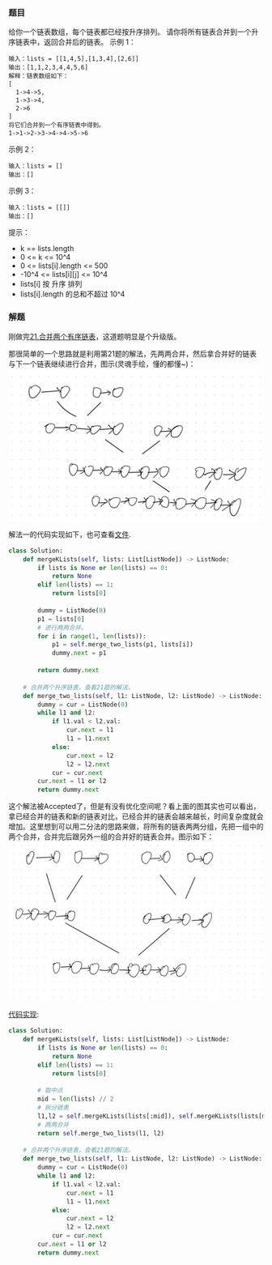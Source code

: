 ### 题目
给你一个链表数组，每个链表都已经按升序排列。
请你将所有链表合并到一个升序链表中，返回合并后的链表。
示例 1：
```
输入：lists = [[1,4,5],[1,3,4],[2,6]]
输出：[1,1,2,3,4,4,5,6]
解释：链表数组如下：
[
  1->4->5,
  1->3->4,
  2->6
]
将它们合并到一个有序链表中得到。
1->1->2->3->4->4->5->6
```

示例 2：
```
输入：lists = []
输出：[]
```

示例 3：
```
输入：lists = [[]]
输出：[]
```

提示：

- k == lists.length
- 0 <= k <= 10^4
- 0 <= lists[i].length <= 500
- -10^4 <= lists[i][j] <= 10^4
- lists[i] 按 升序 排列
- lists[i].length 的总和不超过 10^4

### 解题
刚做完[21.合并两个有序链表](../21.合并两个有序链表/readme.md)，这道题明显是个升级版。

那很简单的一个思路就是利用第21题的解法，先两两合并，然后拿合并好的链表与下一个链表继续进行合并，图示(灵魂手绘，懂的都懂~)：
![解法一](solution1.png)


解法一的代码实现如下，也可查看[文件](solution.py).
```py
class Solution:
    def mergeKLists(self, lists: List[ListNode]) -> ListNode:
        if lists is None or len(lists) == 0:
            return None
        elif len(lists) == 1:
            return lists[0]
        
        dummy = ListNode(0)
        p1 = lists[0]
        # 进行两两合并。
        for i in range(1, len(lists)):
            p1 = self.merge_two_lists(p1, lists[i])
            dummy.next = p1

        return dummy.next

    # 合并两个升序链表，查看21题的解法。
    def merge_two_lists(self, l1: ListNode, l2: ListNode) -> ListNode:
        dummy = cur = ListNode(0)
        while l1 and l2:
            if l1.val < l2.val:
                cur.next = l1
                l1 = l1.next
            else:
                cur.next = l2
                l2 = l2.next
            cur = cur.next
        cur.next = l1 or l2
        return dummy.next
```
这个解法被Accepted了，但是有没有优化空间呢？看上面的图其实也可以看出，拿已经合并的链表和新的链表对比，已经合并的链表会越来越长，时间复杂度就会增加。这里想到可以用二分法的思路来做，将所有的链表两两分组，先把一组中的两个合并，合并完后跟另外一组的合并好的链表合并。图示如下：
![二分合并](solution2.png)

[代码实现](solution1.py):
```py
class Solution:
    def mergeKLists(self, lists: List[ListNode]) -> ListNode:
        if lists is None or len(lists) == 0:
            return None
        elif len(lists) == 1:
            return lists[0]
        
        # 取中点
        mid = len(lists) // 2
        # 拆分链表
        l1,l2 = self.mergeKLists(lists[:mid]), self.mergeKLists(lists[mid:])
        # 两两合并
        return self.merge_two_lists(l1, l2)

    # 合并两个升序链表，查看21题的解法。
    def merge_two_lists(self, l1: ListNode, l2: ListNode) -> ListNode:
        dummy = cur = ListNode(0)
        while l1 and l2:
            if l1.val < l2.val:
                cur.next = l1
                l1 = l1.next
            else:
                cur.next = l2
                l2 = l2.next
            cur = cur.next
        cur.next = l1 or l2
        return dummy.next
```